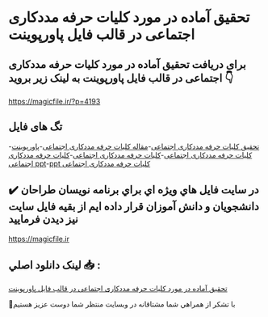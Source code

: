# تحقیق آماده در مورد کلیات حرفه مددکاری اجتماعی در قالب فایل پاورپوینت

## برای دریافت تحقیق آماده در مورد کلیات حرفه مددکاری اجتماعی در قالب فایل پاورپوینت به لینک زیر بروید 👇

https://magicfile.ir/?p=4193

## تگ های فایل

-[تحقیق کلیات حرفه مددکاری اجتماعی](https://magicfile.ir/product/%d8%aa%d8%ad%d9%82%db%8c%d9%82-%da%a9%d9%84%db%8c%d8%a7%d8%aa-%d8%ad%d8%b1%d9%81%d9%87-%d9%85%d8%af%d8%af%da%a9%d8%a7%d8%b1%db%8c-%d8%a7%d8%ac%d8%aa%d9%85%d8%a7%d8%b9%db%8c-%d8%af%d8%b1-%d9%be%d8%a7%d9%88%d8%b1%d9%be%d9%88%db%8c%d9%86%d8%aa/)-[مقاله کلیات حرفه مددکاری اجتماعی](https://magicfile.ir/product/%d8%aa%d8%ad%d9%82%db%8c%d9%82-%da%a9%d9%84%db%8c%d8%a7%d8%aa-%d8%ad%d8%b1%d9%81%d9%87-%d9%85%d8%af%d8%af%da%a9%d8%a7%d8%b1%db%8c-%d8%a7%d8%ac%d8%aa%d9%85%d8%a7%d8%b9%db%8c-%d8%af%d8%b1-%d9%be%d8%a7%d9%88%d8%b1%d9%be%d9%88%db%8c%d9%86%d8%aa/)-[پاورپوینت کلیات حرفه مددکاری اجتماعی](https://magicfile.ir/product/%d8%aa%d8%ad%d9%82%db%8c%d9%82-%da%a9%d9%84%db%8c%d8%a7%d8%aa-%d8%ad%d8%b1%d9%81%d9%87-%d9%85%d8%af%d8%af%da%a9%d8%a7%d8%b1%db%8c-%d8%a7%d8%ac%d8%aa%d9%85%d8%a7%d8%b9%db%8c-%d8%af%d8%b1-%d9%be%d8%a7%d9%88%d8%b1%d9%be%d9%88%db%8c%d9%86%d8%aa/)-[کلیات حرفه مددکاری اجتماعی](https://magicfile.ir/product/%d8%aa%d8%ad%d9%82%db%8c%d9%82-%da%a9%d9%84%db%8c%d8%a7%d8%aa-%d8%ad%d8%b1%d9%81%d9%87-%d9%85%d8%af%d8%af%da%a9%d8%a7%d8%b1%db%8c-%d8%a7%d8%ac%d8%aa%d9%85%d8%a7%d8%b9%db%8c-%d8%af%d8%b1-%d9%be%d8%a7%d9%88%d8%b1%d9%be%d9%88%db%8c%d9%86%d8%aa/)-[کلیات حرفه مددکاری اجتماعی ppt](https://magicfile.ir/product/%d8%aa%d8%ad%d9%82%db%8c%d9%82-%da%a9%d9%84%db%8c%d8%a7%d8%aa-%d8%ad%d8%b1%d9%81%d9%87-%d9%85%d8%af%d8%af%da%a9%d8%a7%d8%b1%db%8c-%d8%a7%d8%ac%d8%aa%d9%85%d8%a7%d8%b9%db%8c-%d8%af%d8%b1-%d9%be%d8%a7%d9%88%d8%b1%d9%be%d9%88%db%8c%d9%86%d8%aa/)-[ppt کلیات حرفه مددکاری اجتماعی](https://magicfile.ir/product/%d8%aa%d8%ad%d9%82%db%8c%d9%82-%da%a9%d9%84%db%8c%d8%a7%d8%aa-%d8%ad%d8%b1%d9%81%d9%87-%d9%85%d8%af%d8%af%da%a9%d8%a7%d8%b1%db%8c-%d8%a7%d8%ac%d8%aa%d9%85%d8%a7%d8%b9%db%8c-%d8%af%d8%b1-%d9%be%d8%a7%d9%88%d8%b1%d9%be%d9%88%db%8c%d9%86%d8%aa/)

## ✔️ در سايت فايل هاي ويژه اي براي برنامه نويسان طراحان دانشجويان و دانش آموزان قرار داده ايم از بقيه فايل سايت نيز ديدن فرماييد

https://magicfile.ir


## لينک دانلود اصلي 📥 :

[تحقیق آماده در مورد کلیات حرفه مددکاری اجتماعی در قالب فایل پاورپوینت](https://magicfile.ir/product/%d8%aa%d8%ad%d9%82%db%8c%d9%82-%da%a9%d9%84%db%8c%d8%a7%d8%aa-%d8%ad%d8%b1%d9%81%d9%87-%d9%85%d8%af%d8%af%da%a9%d8%a7%d8%b1%db%8c-%d8%a7%d8%ac%d8%aa%d9%85%d8%a7%d8%b9%db%8c-%d8%af%d8%b1-%d9%be%d8%a7%d9%88%d8%b1%d9%be%d9%88%db%8c%d9%86%d8%aa/) 


🙏با تشکر از همراهي شما مشتاقانه در وبسایت منتظر شما دوست عزیز هستیم

